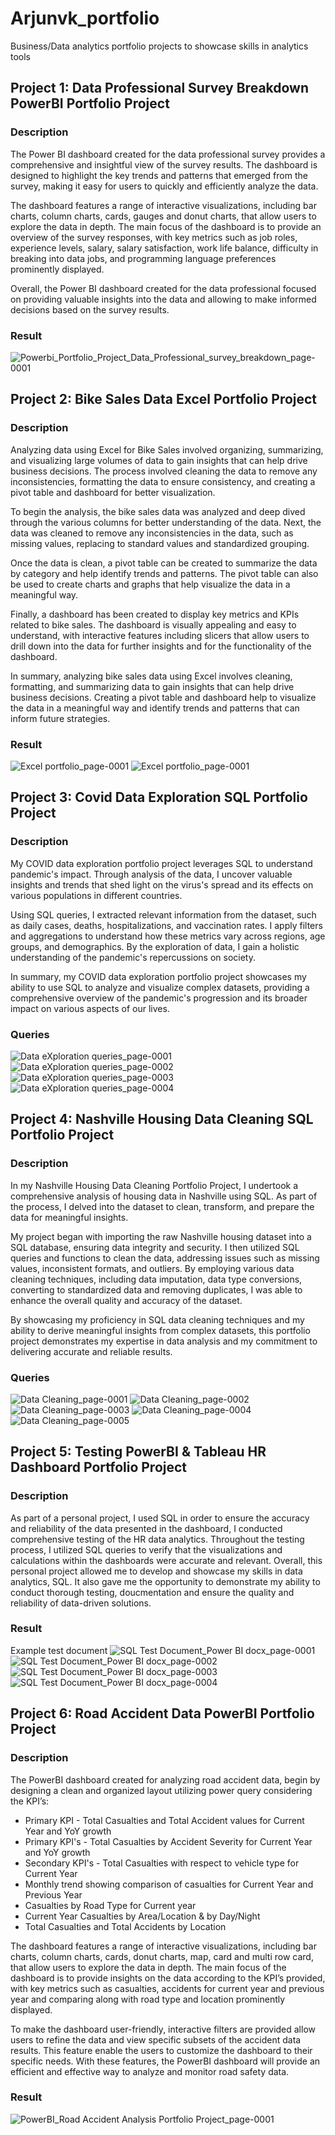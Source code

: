 # Arjunvk_portfolio
Business/Data analytics portfolio projects to showcase skills in analytics tools
## Project 1: Data Professional Survey Breakdown PowerBI Portfolio Project
### Description
The Power BI dashboard created for the data professional survey provides a comprehensive and insightful view of the survey results. The dashboard is designed to highlight the key trends and patterns that emerged from the survey, making it easy for users to quickly and efficiently analyze the data.

The dashboard features a range of interactive visualizations, including bar charts, column charts, cards, gauges and donut charts, that allow users to explore the data in depth. The main focus of the dashboard is to provide an overview of the survey responses, with key metrics such as job roles, experience levels, salary, salary satisfaction, work life balance, difficulty in breaking into data jobs,  and programming language preferences prominently displayed.

Overall, the Power BI dashboard created for the data professional focused on providing valuable insights into the data and allowing  to make informed decisions based on the survey results.

### Result
![Powerbi_Portfolio_Project_Data_Professional_survey_breakdown_page-0001](https://github.com/arjunvk007/my_portfolio_projects/assets/125860492/92877cdf-e2da-4fe9-859d-a32808549306)
## Project 2: Bike Sales Data Excel Portfolio Project
### Description
Analyzing data using Excel for Bike Sales involved organizing, summarizing, and visualizing large volumes of data to gain insights that can help drive business decisions. The process involved cleaning the data to remove any inconsistencies, formatting the data to ensure consistency, and creating a pivot table and dashboard for better visualization.

To begin the analysis, the bike sales data was analyzed and deep dived through the various columns for better understanding of the data. Next, the data was cleaned to remove any inconsistencies in the data, such as missing values, replacing to standard values and standardized grouping.

Once the data is clean, a pivot table can be created to summarize the data by category and help identify trends and patterns. The pivot table can also be used to create charts and graphs that help visualize the data in a meaningful way.

Finally, a dashboard has been created to display key metrics and KPIs related to bike sales. The dashboard is visually appealing and easy to understand, with interactive features including slicers  that allow users to drill down into the data for further insights and for the functionality of the dashboard.

In summary, analyzing bike sales data using Excel involves cleaning, formatting, and summarizing data to gain insights that can help drive business decisions. Creating a pivot table and dashboard help to visualize the data in a meaningful way and identify trends and patterns that can inform future strategies.
### Result
![Excel portfolio_page-0001](https://github.com/arjunvk007/my_portfolio_projects/assets/125860492/45ccc7fe-8991-42c0-bb82-035046362d03)
![Excel portfolio_page-0001](https://github.com/arjunvk007/my_portfolio_projects/assets/125860492/c08c9f26-174b-4af3-a9d5-badc74658bac)
## Project 3: Covid Data Exploration SQL Portfolio Project
### Description
My COVID data exploration portfolio project leverages SQL to understand pandemic's impact. Through analysis of the data, I uncover valuable insights and trends that shed light on the virus's spread and its effects on various populations in different countries.

Using SQL queries, I extracted relevant information from the dataset, such as daily cases, deaths, hospitalizations, and vaccination rates. I apply filters and aggregations to understand how these metrics vary across regions, age groups, and demographics. By the exploration of data, I gain a holistic understanding of the pandemic's repercussions on society.

In summary, my COVID data exploration portfolio project showcases my ability to use SQL to analyze and visualize complex datasets, providing a comprehensive overview of the pandemic's progression and its broader impact on various aspects of our lives.
### Queries
![Data eXploration queries_page-0001](https://github.com/arjunvk007/my_portfolio_projects/assets/125860492/98ccea7e-fa5b-4b26-8824-8d468db373fd)
![Data eXploration queries_page-0002](https://github.com/arjunvk007/my_portfolio_projects/assets/125860492/cc0fef96-4980-4454-aecd-d8c76a4fbd66)
![Data eXploration queries_page-0003](https://github.com/arjunvk007/my_portfolio_projects/assets/125860492/4d4aa6d4-6ff1-4597-bc57-f5e26a51e7d7)
![Data eXploration queries_page-0004](https://github.com/arjunvk007/my_portfolio_projects/assets/125860492/6645fb73-f40d-4724-9927-7df2b38f18fa)
## Project 4: Nashville Housing Data Cleaning SQL Portfolio Project 
### Description
In my Nashville Housing Data Cleaning Portfolio Project, I undertook a comprehensive analysis of housing data in Nashville using SQL. As part of the process, I delved into the dataset to clean, transform, and prepare the data for meaningful insights.

My project began with importing the raw Nashville housing dataset into a SQL database, ensuring data integrity and security. I then utilized SQL queries and functions to clean the data, addressing issues such as missing values, inconsistent formats, and outliers. By employing various data cleaning techniques, including data imputation, data type conversions, converting to standardized data and removing duplicates, I was able to enhance the overall quality and accuracy of the dataset.

By showcasing my proficiency in SQL data cleaning techniques and my ability to derive meaningful insights from complex datasets, this portfolio project demonstrates my expertise in data analysis and my commitment to delivering accurate and reliable results.
### Queries
![Data Cleaning_page-0001](https://github.com/arjunvk007/my_portfolio_projects/assets/125860492/98553ef3-ffb7-42ba-965f-84fa3ded288b)
![Data Cleaning_page-0002](https://github.com/arjunvk007/my_portfolio_projects/assets/125860492/f95d67df-9292-4084-a2a3-798f28d4f52a)
![Data Cleaning_page-0003](https://github.com/arjunvk007/my_portfolio_projects/assets/125860492/46af8cc4-6f9d-4fbd-b732-be16ed9af032)
![Data Cleaning_page-0004](https://github.com/arjunvk007/my_portfolio_projects/assets/125860492/08d4150a-ae2c-4700-9e09-38b8648cd3fc)
![Data Cleaning_page-0005](https://github.com/arjunvk007/my_portfolio_projects/assets/125860492/32dbcc6c-0530-4a6b-8a16-6d2658130073)
## Project 5: Testing PowerBI & Tableau HR Dashboard Portfolio Project
### Description
As part of a personal project, I used SQL in order to ensure the accuracy and reliability of the data presented in the dashboard, I conducted comprehensive testing of the HR data analytics. 
Throughout the testing process, I utilized SQL queries to verify that the visualizations and calculations within the dashboards were accurate and relevant. 
Overall, this personal project allowed me to develop and showcase my skills in data analytics, SQL. It also gave me the opportunity to demonstrate my ability to conduct thorough testing, doucmentation and ensure the quality and reliability of data-driven solutions.
### Result
Example test document
![SQL Test Document_Power BI docx_page-0001](https://github.com/arjunvk007/my_portfolio_projects/assets/125860492/fdda9096-3f25-4d6e-9b2a-e55cd980e147)
![SQL Test Document_Power BI docx_page-0002](https://github.com/arjunvk007/my_portfolio_projects/assets/125860492/16fb7870-1c99-4714-95df-68369664460c)
![SQL Test Document_Power BI docx_page-0003](https://github.com/arjunvk007/my_portfolio_projects/assets/125860492/f8bb7130-17a4-463e-8bf3-d298988a232d)
![SQL Test Document_Power BI docx_page-0004](https://github.com/arjunvk007/my_portfolio_projects/assets/125860492/9dbaa16d-6d76-43a5-9e79-a43ba55aee4d)
## Project 6: Road Accident Data PowerBI Portfolio Project
### Description
The PowerBI dashboard created for analyzing road accident data, begin by designing a clean and organized layout utilizing power query considering the KPI’s:

- Primary KPI - Total Casualties and Total Accident values for Current Year and YoY growth
- Primary KPI's - Total Casualties by Accident Severity for Current Year and YoY growth 
- Secondary KPI's - Total Casualties with respect to vehicle type for Current Year
- Monthly trend showing comparison of casualties for Current Year and Previous Year
- Casualties by Road Type for Current year
- Current Year Casualties by Area/Location & by Day/Night
- Total Casualties and Total Accidents by Location

The dashboard features a range of interactive visualizations, including bar charts, column charts, cards, donut charts, map, card and multi row card, that allow users to explore the data in depth. The main focus of the dashboard is to provide insights on the data according to the KPI’s provided, with key metrics such as casualties, accidents for current year and previous year and comparing along with road type and location  prominently displayed.

To make the dashboard user-friendly, interactive filters are provided allow users to refine the data and view specific subsets of the accident data results. This feature enable the users to customize the dashboard to their specific needs. With these features, the PowerBI dashboard will provide an efficient and effective way to analyze and monitor road safety data.
### Result
![PowerBI_Road Accident Analysis Portfolio Project_page-0001](https://github.com/arjunvk007/my_portfolio_projects/assets/125860492/8c0fe26a-94a9-4045-ac63-bf8f52d8777d)
